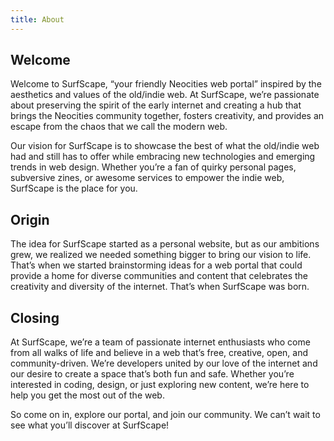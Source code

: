 ```yaml
---
title: About
---
```


## Welcome

Welcome to SurfScape, “your friendly Neocities web portal” inspired by the aesthetics and values of the old/indie web. At SurfScape, we’re passionate about preserving the spirit of the early internet and creating a hub that brings the Neocities community together, fosters creativity, and provides an escape from the chaos that we call the modern web.

Our vision for SurfScape is to showcase the best of what the old/indie web had and still has to offer while embracing new technologies and emerging trends in web design. Whether you’re a fan of quirky personal pages, subversive zines, or awesome services to empower the indie web, SurfScape is the place for you.

## Origin

The idea for SurfScape started as a personal website, but as our ambitions grew, we realized we needed something bigger to bring our vision to life. That’s when we started brainstorming ideas for a web portal that could provide a home for diverse communities and content that celebrates the creativity and diversity of the internet. That’s when SurfScape was born.

## Closing

At SurfScape, we’re a team of passionate internet enthusiasts who come from all walks of life and believe in a web that’s free, creative, open, and community-driven. We’re developers united by our love of the internet and our desire to create a space that’s both fun and safe. Whether you’re interested in coding, design, or just exploring new content, we’re here to help you get the most out of the web.

So come on in, explore our portal, and join our community. We can’t wait to see what you’ll discover at SurfScape!
